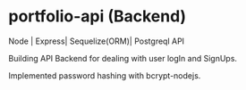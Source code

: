 # portfolio-api (Backend)
Node | Express| Sequelize(ORM)| Postgreql API

Building API Backend for dealing with user logIn and SignUps.

Implemented password hashing with bcrypt-nodejs.
